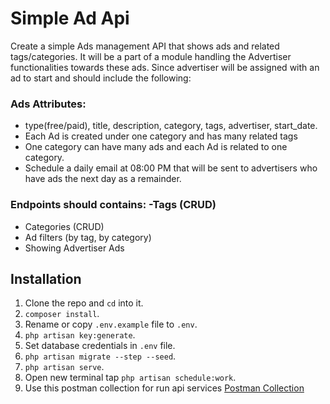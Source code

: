 # Simple Ad Api

Create a simple Ads management API that shows ads and related tags/categories. It will be a part of a module handling the Advertiser functionalities towards these ads. Since advertiser will be assigned with an ad to start and should include the following:
### Ads Attributes:
- type(free/paid), title, description, category, tags, advertiser, start_date.
- Each Ad is created under one category and has many related tags
- One category can have many ads and each Ad is related to one category.
- Schedule a daily email at 08:00 PM that will be sent to advertisers who have ads the next day as a remainder.
### Endpoints should contains: -Tags (CRUD)
- Categories (CRUD)
- Ad filters (by tag, by category) 
- Showing Advertiser Ads


## Installation

1. Clone the repo and `cd` into it.
1. `composer install`.
1. Rename or copy `.env.example` file to `.env`.
1. `php artisan key:generate`.
1. Set database credentials in `.env` file.
1. `php artisan migrate --step --seed`.
1. `php artisan serve`.
1. Open new terminal tap `php artisan schedule:work`.
1. Use this postman collection for run api services
   [Postman Collection](https://documenter.getpostman.com/view/6784299/2s8Z6vXteB)
